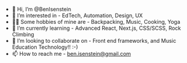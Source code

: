 - 👋 Hi, I’m @BenIsenstein
- 👀 I’m interested in - EdTech, Automation, Design, UX
- ✌🏼 Some hobbies of mine are - Backpacking, Music, Cooking, Yoga
- 🌱 I’m currently learning - Advanced React, Next.js, CSS/SCSS, Rock Climbing
- 💞️ I’m looking to collaborate on - Front end frameworks, and Music Education Technology!! :-)
- 📫 How to reach me - ben.isenstein@gmail.com

<!---
BenIsenstein/BenIsenstein is a ✨ special ✨ repository because its `README.md` (this file) appears on your GitHub profile.
You can click the Preview link to take a look at your changes.
--->
